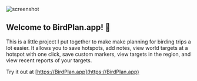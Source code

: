 ![screenshot](https://birdplan.app/screenshot4.jpg)

## Welcome to BirdPlan.app! 🦆

This is a little project I put together to make make planning for birding trips a lot easier. It allows you to save hotspots, add notes, view world targets at a hotspot with one click, save custom markers, view targets in the region, and view recent reports of your targets.

Try it out at [https://BirdPlan.app](https://BirdPlan.app)
